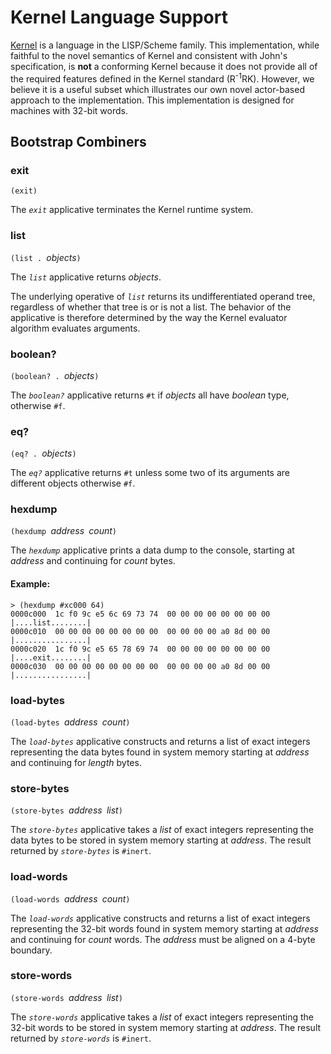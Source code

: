 # Kernel Language Support

[Kernel](https://web.cs.wpi.edu/~jshutt/kernel.html) is a language in the LISP/Scheme family. 
This implementation, while faithful to the novel semantics of Kernel 
and consistent with John's specification, 
is **not** a conforming Kernel 
because it does not provide all of the required features 
defined in the Kernel standard (R<sup>-1</sup>RK). 
However, we believe it is a useful subset 
which illustrates our own novel actor-based approach to the implementation. 
This implementation is designed for machines with 32-bit words.

## Bootstrap Combiners

### exit

`(exit)`

The _`exit`_ applicative terminates the Kernel runtime system.

### list

`(list . `_objects_`)`

The _`list`_ applicative returns _objects_.

The underlying operative of _`list`_ 
returns its undifferentiated operand tree, 
regardless of whether that tree is or is not a list. 
The behavior of the applicative is therefore determined 
by the way the Kernel evaluator algorithm evaluates arguments.

### boolean?

`(boolean? . `_objects_`)`

The _`boolean?`_ applicative returns `#t` 
if _objects_ all have _boolean_ type, 
otherwise `#f`.

### eq?

`(eq? . `_objects_`)`

The _`eq?`_ applicative returns `#t` 
unless some two of its arguments are 
different objects
otherwise `#f`.

### hexdump

`(hexdump `_address_` `_count_`)`

The _`hexdump`_ applicative prints a data dump to the console,
starting at _address_ and continuing for _count_ bytes.

#### Example:
```
> (hexdump #xc000 64)
0000c000  1c f0 9c e5 6c 69 73 74  00 00 00 00 00 00 00 00  |....list........|
0000c010  00 00 00 00 00 00 00 00  00 00 00 00 a0 8d 00 00  |................|
0000c020  1c f0 9c e5 65 78 69 74  00 00 00 00 00 00 00 00  |....exit........|
0000c030  00 00 00 00 00 00 00 00  00 00 00 00 a0 8d 00 00  |................|
```

### load-bytes

`(load-bytes `_address_` `_count_`)`

The _`load-bytes`_ applicative constructs and returns a list of exact integers 
representing the data bytes found in system memory
starting at _address_ and continuing for _length_ bytes.

### store-bytes

`(store-bytes `_address_` `_list_`)`

The _`store-bytes`_ applicative takes a _list_ of exact integers 
representing the data bytes to be stored in system memory
starting at _address_.
The result returned by _`store-bytes`_ is `#inert`.

### load-words

`(load-words `_address_` `_count_`)`

The _`load-words`_ applicative constructs and returns a list of exact integers 
representing the 32-bit words found in system memory
starting at _address_ and continuing for _count_ words.
The _address_ must be aligned on a 4-byte boundary.

### store-words

`(store-words `_address_` `_list_`)`

The _`store-words`_ applicative takes a _list_ of exact integers 
representing the 32-bit words to be stored in system memory
starting at _address_.
The result returned by _`store-words`_ is `#inert`.
